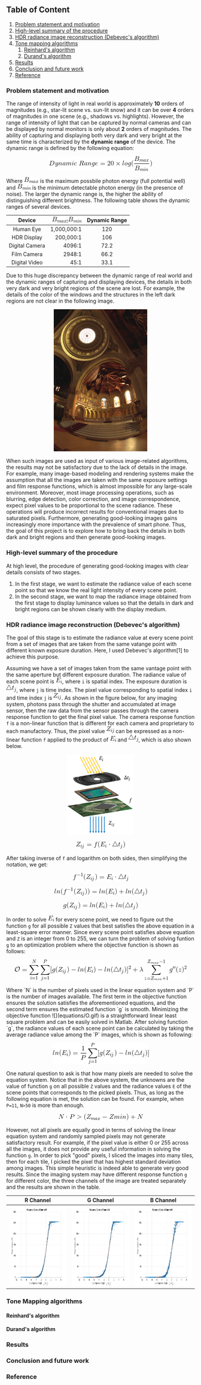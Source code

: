 ## Table of Content
1. [Problem statement and motivation](#problem-statement-and-motivation)
2. [High-level summary of the procedure](#high-level-summary-of-the-procedure)
3. [HDR radiance image reconstruction (Debevec's algorithm)](#hdr-radiance-image-reconstruction-debevecs-algorithm)
4. [Tone mapping algorithms](#tone-mapping-algorithms)
   1. [Reinhard's algorithm](#reinhards-algorithm)
   2. [Durand's algorithm](#durands-algorithm)
5. [Results](#results)
6. [Conclusion and future work](#conclusion-and-future-work)
7. [Reference](#reference)


### Problem statement and motivation
The range of intensity of light in real world is approximately **10** orders of magnitudes (e.g., star-lit scene vs. sun-lit snow) and it can be over **4** orders of magnitudes in one scene (e.g., shadows vs. highlights). However, the range of intensity of light that can be captured by normal cameras and can be displayed by normal monitors is only about **2** orders of magnitudes. The ability of capturing and displaying both very dark and very bright at the same time is characterized by the **dynamic range** of the device. The dynamic range is defined by the following equation:

<p align="center">
  <img src="equations/dynamic_range.gif" />
</p>

Where ![](equations/bmax.gif) is the maximum possbile photon energy (full potential well) and ![](equations/bmin.gif) is the minimum detectable photon energy (in the presence of noise). The larger the dynamic range is, the higher the ability of distinguishing different brightness. The following table shows the dynamic ranges of several devices.

Device          |  ![](equations/bmax.gif):![](equations/bmin.gif) | Dynamic Range
:--------------:|-------------------------------------------------:|:-------------:
Human Eye       | 1,000,000:1                                      |120
HDR Display     | 200,000:1                                        |106
Digital Camera  | 4096:1                                           |72.2
Film Camera     | 2948:1                                           |66.2
Digital Video   | 45:1                                             |33.1

Due to this huge discrepancy between the dynamic range of real world and the dynamic ranges of capturing and displaying devices, the details in both very dark and very bright regions of the scene are lost. For example, the details of the color of the windows and the structures in the left dark regions are not clear in the following image.

<p align="center">
  <img src="equations/memorial0065.png" width="250" height="380" />
</p>

When such images are used as input of various image-related algorithms, the results may not be satisfactory due to the lack of details in the image. For example, many image-based modeling and rendering systems make the assumption that all the images are taken with the same exposure settings and film response functions, which is almost impossible for any large-scale environment. Moreover, most image processing operations, such as blurring, edge detection, color correction, and image correspondence, expect pixel values to be proportional to the scene radiance. These operations will produce incorrect results for conventional images due to saturated pixels. Furthermore, generating good-looking images gains increasingly more importance with the prevalence of smart phone. Thus, the goal of this project is to explore how to bring back the details in both dark and bright regions and then generate good-looking images.

### High-level summary of the procedure

At high level, the procedure of generating good-looking images with clear details consists of two stages. 
1. In the first stage, we want to estimate the radiance value of each scene point so that we know the real light intensity of every scene point. 
2. In the second stage, we want to map the radiance image obtained from the first stage to display luminance values so that the details in dark and bright regions can be shown clearly with the display medium. 

### HDR radiance image reconstruction (Debevec's algorithm)

The goal of this stage is to estimate the radiance value at every scene point from a set of images that are taken from the same vatange point with different known exposure duration. Here, I used Debevec's algorithm\[1\] to achieve this purpose. 

Assuming we have a set of images taken from the same vantage point with the same aperture but different exposure duration. The radiance value of each scene point is ![](equations/ei.gif), where `i` is spatial index. The exposure duration is ![](equations/deltat.gif), where `j` is time index. The pixel value corresponding to spatial index `i` and time index `j` is ![](equations/zij.gif). As shown in the figure below, for any imaging system, photons pass through the shutter and accumulated at image sensor, then the raw data from the sensor passes through the camera response function to get the final pixel value. The camera response function `f` is a non-linear function that is different for each camera and proprietary to each manufactory. Thus, the pixel value ![](equations/zij.gif) can be expressed as a non-linear function `f` applied to the product of ![](equations/ei.gif) and ![](equations/deltat.gif), which is also shown below.

<p align="center">
  <img src="equations/wholeprocess.png" width="180" height="215" />
</p>

<p align="center">
  <img src="equations/eq1.gif" />
</p>

After taking inverse of `f` and logarithm on both sides, then simplifying the notation, we get:
<p align="center">
  <img src="equations/eq2.gif" />
</p>
<p align="center">
  <img src="equations/eq3.gif" />
</p>
<p align="center">
  <img src="equations/eq4.gif" />
</p>

In order to solve ![](equations/ei.gif) for every scene point, we need to figure out the function `g` for all possible `Z` values that best satisfies the above equation in a least-square error manner. Since every scene point satisfies above equation and `Z` is an integer from 0 to 255, we can turn the problem of solving funtion `g` to an optimization problem where the objective function is shown as follows:
<p align="center">
  <img src="equations/eq5.gif" />
</p>
Where `N` is the number of pixels used in the linear equation system and `P` is the number of images available. The first term in the objective function ensures the solution satisfies the aforementioned equations, and the second term ensures the estimated function `g` is smooth. Minimizing the objective function ![](equations/O.gif) is a straightforward linear least square problem and can be easily solved in Matlab. After solving function `g`, the radiance values of each scene point can be calculated by taking the average radiance value among the `P` images, which is shown as following:
<p align="center">
  <img src="equations/eq6.gif" />
</p>

One natural question to ask is that how many pixels are needed to solve the equation system. Notice that in the above system, the unknowns are the value of function `g` on all possible `Z` values and the radiance values `E` of the scene points that corresponds to the picked pixels. Thus, as long as the following equation is met, the solution can be found. For example, when `P=11`, `N>50` is more than enough.
<p align="center">
  <img src="equations/eq7.gif" />
</p>

However, not all pixels are equally good in terms of solving the linear equation system and randomly sampled pixels may not generate satisfactory result. For example, if the pixel value is either 0 or 255 across all the images, it does not provide any useful information in solving the function `g`. In order to pick "good" pixels, I sliced the images into many tiles, then for each tile, I picked the pixel that has highest standard deviation among images. This simple heuristic is indeed able to generate very good results. Since the imaging system may have different response function `g` for different color, the three channels of the image are treated separately and the results are shown in the table. 

R Channel                     |G Channel                        |B Channel
:----------------------------:|:-------------------------------:|:------------------------------:
<img src="equations/memorial_response_curve_R.pdf" width="180" height="215" />|<img src="equations/memorial_response_curve_G.pdf" width="180" height="215" />|<img src="equations/memorial_response_curve_B.pdf" width="180" height="215" />|

### Tone Mapping algorithms
#### Reinhard's algorithm
#### Durand's algorithm
### Results
### Conclusion and future work
### Reference




